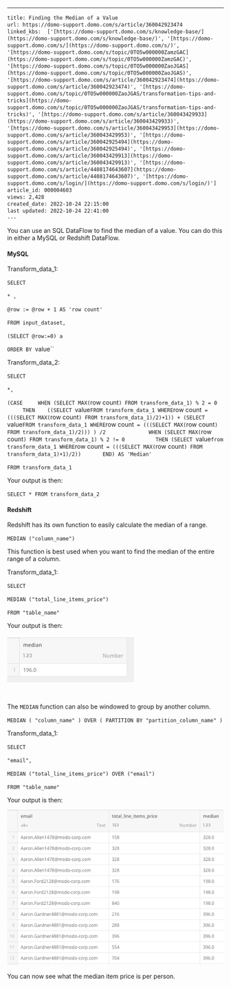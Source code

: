 ---
    title: Finding the Median of a Value
    url: https://domo-support.domo.com/s/article/360042923474
    linked_kbs:  ['[https://domo-support.domo.com/s/knowledge-base/](https://domo-support.domo.com/s/knowledge-base/)', '[https://domo-support.domo.com/s/](https://domo-support.domo.com/s/)', '[https://domo-support.domo.com/s/topic/0TO5w000000ZamzGAC](https://domo-support.domo.com/s/topic/0TO5w000000ZamzGAC)', '[https://domo-support.domo.com/s/topic/0TO5w000000ZaoJGAS](https://domo-support.domo.com/s/topic/0TO5w000000ZaoJGAS)', '[https://domo-support.domo.com/s/article/360042923474](https://domo-support.domo.com/s/article/360042923474)', '[https://domo-support.domo.com/s/topic/0TO5w000000ZaoJGAS/transformation-tips-and-tricks](https://domo-support.domo.com/s/topic/0TO5w000000ZaoJGAS/transformation-tips-and-tricks)', '[https://domo-support.domo.com/s/article/360043429933](https://domo-support.domo.com/s/article/360043429933)', '[https://domo-support.domo.com/s/article/360043429953](https://domo-support.domo.com/s/article/360043429953)', '[https://domo-support.domo.com/s/article/360042925494](https://domo-support.domo.com/s/article/360042925494)', '[https://domo-support.domo.com/s/article/360043429913](https://domo-support.domo.com/s/article/360043429913)', '[https://domo-support.domo.com/s/article/4408174643607](https://domo-support.domo.com/s/article/4408174643607)', '[https://domo-support.domo.com/s/login/](https://domo-support.domo.com/s/login/)']
    article_id: 000004603
    views: 2,428
    created_date: 2022-10-24 22:15:00
    last updated: 2022-10-24 22:41:00
    ---



You can use an SQL DataFlow to find the median of a value. You can do this in either a MySQL or Redshift DataFlow.


#### MySQL


Transform\_data\_1:



`SELECT` 


`* ,`


`@row := @row + 1 AS 'row count'` 


`FROM input_dataset,` 


`(SELECT @row:=0) a` 


`ORDER BY `value``



Transform\_data\_2:



`SELECT` 


`*,` 


`(CASE    
WHEN (SELECT MAX(`row count`) FROM transform_data_1) % 2 = 0   
    
THEN    ((SELECT `value` FROM transform_data_1 WHERE `row count` = (((SELECT MAX(`row count`) FROM transform_data_1)/2)+1)) + (SELECT `value` FROM transform_data_1 WHERE `row count` = (((SELECT MAX(`row count`) FROM transform_data_1)/2))) ) /2         
   
WHEN (SELECT MAX(`row count`) FROM transform_data_1) % 2 != 0     
   
THEN (SELECT `value` from transform_data_1 WHERE `row count` = (((SELECT MAX(`row count`) FROM transform_data_1)+1)/2))  
   
END) AS 'Median'`


`FROM transform_data_1`



Your output is then: 


`SELECT * FROM transform_data_2`


#### Redshift


Redshift has its own function to easily calculate the median of a range.


`MEDIAN ("column_name")`


This function is best used when you want to find the median of the entire range of a column.


Transform\_data\_1:


`SELECT`


`MEDIAN ("total_line_items_price")`


`FROM "table_name"`


Your output is then:


![Median_Function.jpg](Median_Function.jpg)


 


The `MEDIAN` function can also be windowed to group by another column.


`MEDIAN ( "column_name" ) OVER ( PARTITION BY "partition_column_name" )`


Transform\_data\_1:


`SELECT`


`"email",`


`MEDIAN ("total_line_items_price") OVER ("email")`


`FROM "table_name"`


Your output is then:


![Windowed_Median_Redshift.jpg](Windowed_Median_Redshift.jpg)


You can now see what the median item price is per person.

